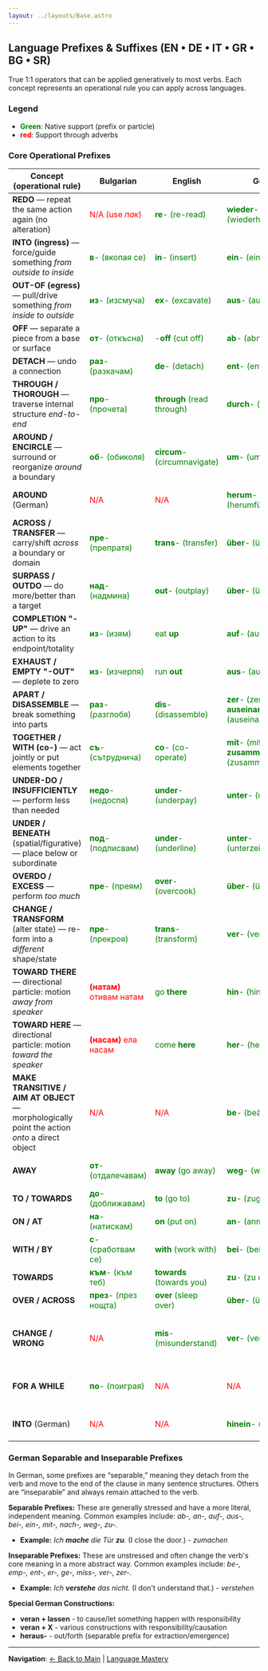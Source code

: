 ```yaml
---
layout: ../layouts/Base.astro
---
```

## Language Prefixes & Suffixes (EN • DE • IT • GR • BG • SR)

True 1:1 operators that can be applied generatively to most verbs. Each concept represents an operational rule you can apply across languages.

### Legend

*   **<span style="color:green">Green</span>**: Native support (prefix or particle)
*   **<span style="color:red">red</span>**: Support through adverbs

### Core Operational Prefixes

| Concept (operational rule) | Bulgarian | English | German | Greek | Italian | Serbian | Notes |
|---|---|---|---|---|---|---|---|
| **REDO** — repeat the same action again (no alteration) | <span style="color:red">N/A (use *пак*)</span> | <span style="color:green">**re**- (re-read)</span> | <span style="color:green">**wieder**- (wiederholen)</span> | <span style="color:green">**ξανα**- (ξανακάνω)</span> | <span style="color:green">**ri**- (rifare)</span> | <span style="color:red">**ponovo** (ponovo pročitati)</span> | BG and SR use an adverb, not a prefix. |
| **INTO (ingress)** — force/guide something *from outside to inside* | <span style="color:green">**в**- (вкопая се)</span> | <span style="color:green">**in**- (insert)</span> | <span style="color:green">**ein**- (eintreten)</span> | <span style="color:green">**εισ**- (εισέρχομαι)</span> | <span style="color:green">**in**- (inserire)</span> | <span style="color:green">**u**- (uklinuti)</span> |  |
| **OUT-OF (egress)** — pull/drive something *from inside to outside* | <span style="color:green">**из**- (изсмуча)</span> | <span style="color:green">**ex**- (excavate)</span> | <span style="color:green">**aus**- (ausgehen)</span> | <span style="color:green">**εξ**- (εξέρχομαι)</span> | <span style="color:green">**es**- (espatriare)</span> | <span style="color:green">**iz**- (isisati)</span> |  |
| **OFF** — separate a piece from a base or surface | <span style="color:green">**от**- (откъсна)</span> | <span style="color:green">-**off** (cut off)</span> | <span style="color:green">**ab**- (abnehmen)</span> | <span style="color:green">**απο**- (αποκόπτω)</span> | <span style="color:green">**s**- (sbottonare)</span> | <span style="color:green">**od**- (otkinuti)</span> | English uses a particle. |
| **DETACH** — undo a connection | <span style="color:green">**раз**- (разкачам)</span> | <span style="color:green">**de**- (detach)</span> | <span style="color:green">**ent**- (entkoppeln)</span> | <span style="color:green">**απο**- (αποσυνδέω)</span> | <span style="color:green">**dis**- (disconnettere)</span> | <span style="color:green">**raz**- (razdvojiti)</span> |  |
| **THROUGH / THOROUGH** — traverse internal structure *end-to-end* | <span style="color:green">**про**- (прочета)</span> | <span style="color:green">**through** (read through)</span> | <span style="color:green">**durch**- (durchlesen)</span> | <span style="color:green">**δια**- (διαβάζω)</span> | <span style="color:green">**per**- (perlustrare)</span> | <span style="color:green">**pro**- (pročitati)</span> | English uses a particle. |
| **AROUND / ENCIRCLE** — surround or reorganize *around* a boundary | <span style="color:green">**об**- (обиколя)</span> | <span style="color:green">**circum**- (circumnavigate)</span> | <span style="color:green">**um**- (umwickeln)</span> | <span style="color:green">**περι**- (περιστρέφω)</span> | <span style="color:green">**circon**- (circondare)</span> | <span style="color:green">**ob**- (obići)</span> |  |
| **AROUND** (German) | <span style="color:red">N/A</span> | <span style="color:red">N/A</span> | <span style="color:green">**herum**- (herumführen)</span> | <span style="color:red">N/A</span> | <span style="color:red">N/A</span> | <span style="color:red">N/A</span> | German separable prefix. |
| **ACROSS / TRANSFER** — carry/shift *across* a boundary or domain | <span style="color:green">**пре**- (препратя)</span> | <span style="color:green">**trans**- (transfer)</span> | <span style="color:green">**über**- (überführen)</span> | <span style="color:green">**μετα**- (μεταφέρω)</span> | <span style="color:green">**tras**- (trasportare)</span> | <span style="color:green">**pre**- (prebaciti)</span> |  |
| **SURPASS / OUTDO** — do more/better than a target | <span style="color:green">**над**- (надмина)</span> | <span style="color:green">**out**- (outplay)</span> | <span style="color:green">**über**- (übertreffen)</span> | <span style="color:green">**υπερ**- (υπερνικώ)</span> | <span style="color:green">**sor**- (sorpassare)</span> | <span style="color:green">**nad**- (nadmašiti)</span> |  |
| **COMPLETION "-UP"** — drive an action to its endpoint/totality | <span style="color:green">**из**- (изям)</span> | <span style="color:green">eat **up**</span> | <span style="color:green">**auf**- (aufessen)</span> | <span style="color:green">**κατα**- (καταναλώνω)</span> | <span style="color:red">N/A</span> | <span style="color:green">**po**- (pojesti)</span> | English uses a particle. |
| **EXHAUST / EMPTY "-OUT"** — deplete to zero | <span style="color:green">**из**- (изчерпя)</span> | <span style="color:green">run **out**</span> | <span style="color:green">**aus**- (austrinken)</span> | <span style="color:green">**εξαν**- (εξαντλώ)</span> | <span style="color:red">N/A</span> | <span style="color:green">**is**- (iscrpeti)</span> | English uses a particle. |
| **APART / DISASSEMBLE** — break something into parts | <span style="color:green">**раз**- (разглобя)</span> | <span style="color:green">**dis**- (disassemble)</span> | <span style="color:green">**zer**- (zerlegen) / **auseinander**- (auseinandernehmen)</span> | <span style="color:green">**δια**- (διαλύω)</span> | <span style="color:green">**dis**- (dismontare)</span> | <span style="color:green">**ras**- (rastaviti)</span> | German has two common prefixes for this. |
| **TOGETHER / WITH (co-)** — act jointly or put elements together | <span style="color:green">**съ**- (сътруднича)</span> | <span style="color:green">**co**- (co-operate)</span> | <span style="color:green">**mit**- (mitarbeiten) / **zusammen**- (zusammenarbeiten)</span> | <span style="color:green">**συν**- (συνεργάζομαι)</span> | <span style="color:green">**col**- (collaborare)</span> | <span style="color:green">**sa**- (sarađivati)</span> | German has two common prefixes for this. |
| **UNDER-DO / INSUFFICIENTLY** — perform less than needed | <span style="color:green">**недо**- (недоспя)</span> | <span style="color:green">**under**- (underpay)</span> | <span style="color:green">**unter**- (unterkühlen)</span> | <span style="color:green">**υπο**- (υποσιτίζω)</span> | <span style="color:red">N/A</span> | <span style="color:red">**nedovoljno** (nedovoljno platiti)</span> | Serbian uses an adverb. |
| **UNDER / BENEATH** (spatial/figurative) — place below or subordinate | <span style="color:green">**под**- (подписвам)</span> | <span style="color:green">**under**- (underline)</span> | <span style="color:green">**unter**- (unterzeichnen)</span> | <span style="color:green">**υπο**- (υπογράφω)</span> | <span style="color:green">**sotto**- (sottoscrivere)</span> | <span style="color:green">**pot**- (potpisati)</span> |  |
| **OVERDO / EXCESS** — perform *too much* | <span style="color:green">**пре**- (преям)</span> | <span style="color:green">**over**- (overcook)</span> | <span style="color:green">**über**- (überladen)</span> | <span style="color:green">**υπερ**- (υπερθερμαίνω)</span> | <span style="color:green">**stra**- (straparlare)</span> | <span style="color:green">**pre**- (prekuvati)</span> |  |
| **CHANGE / TRANSFORM** (alter state) — re-form into a *different* shape/state | <span style="color:green">**пре**- (прекроя)</span> | <span style="color:green">**trans**- (transform)</span> | <span style="color:green">**ver**- (verformen)</span> | <span style="color:green">**μετα**- (μεταπλάθω)</span> | <span style="color:green">**tras**- (trasfigurare)</span> | <span style="color:green">**pre**- (preobraziti)</span> |  |
| **TOWARD THERE** — directional particle: motion *away from speaker* | <span style="color:red">**(натам)** отивам натам</span> | <span style="color:green">go **there**</span> | <span style="color:green">**hin**- (hinfahren)</span> | <span style="color:red">**(εκεί)** πάω εκεί</span> | <span style="color:red">andare **là**</span> | <span style="color:red">idi **tamo**</span> | BG, GR, IT, SR use adverbs. |
| **TOWARD HERE** — directional particle: motion *toward the speaker* | <span style="color:red">**(насам)** ела насам</span> | <span style="color:green">come **here**</span> | <span style="color:green">**her**- (herkommen)</span> | <span style="color:red">**(εδώ)** έλα εδώ</span> | <span style="color:red">venire **qui**</span> | <span style="color:red">dođi **ovamo**</span> | BG, GR, IT, SR use adverbs. |
| **MAKE TRANSITIVE / AIM AT OBJECT** — morphologically point the action *onto* a direct object | <span style="color:red">N/A</span> | <span style="color:red">N/A</span> | <span style="color:green">**be**- (beäugen)</span> | <span style="color:red">N/A</span> | <span style="color:red">N/A</span> | <span style="color:red">N/A</span> | German specific. |
| **AWAY** | <span style="color:green">**от**- (отдалечавам)</span> | <span style="color:green">**away** (go away)</span> | <span style="color:green">**weg**- (weggehen)</span> | <span style="color:green">**απο**- (απομακρύνω)</span> | <span style="color:red">**via** (andare via)</span> | <span style="color:green">**od**- (otići)</span> | English and Italian use a particle/adverb. |
| **TO / TOWARDS** | <span style="color:green">**до**- (доближавам)</span> | <span style="color:green">**to** (go to)</span> | <span style="color:green">**zu**- (zugehen)</span> | <span style="color:green">**προς**- (προσεγγίζω)</span> | <span style="color:green">**a**- (avvicinarsi)</span> | <span style="color:green">**do**- (doći)</span> | |
| **ON / AT** | <span style="color:green">**на**- (натискам)</span> | <span style="color:green">**on** (put on)</span> | <span style="color:green">**an**- (anmachen)</span> | <span style="color:green">**επι**- (επιτίθεμαι)</span> | <span style="color:green">**a**- (appoggiare)</span> | <span style="color:green">**na**- (nagaziti)</span> | |
| **WITH / BY** | <span style="color:green">**с**- (сработвам се)</span> | <span style="color:green">**with** (work with)</span> | <span style="color:green">**bei**- (beitragen)</span> | <span style="color:green">**συν**- (συνεργάζομαι)</span> | <span style="color:green">**con**- (contribuire)</span> | <span style="color:green">**sa**- (sarađivati)</span> | |
| **TOWARDS** | <span style="color:green">**към**- (към теб)</span> | <span style="color:green">**towards** (towards you)</span> | <span style="color:green">**zu**- (zu dir)</span> | <span style="color:green">**προς**- (προς εσένα)</span> | <span style="color:green">**verso**- (verso di te)</span> | <span style="color:green">**prema**- (prema tebi)</span> | Note: Related to prepositions |
| **OVER / ACROSS** | <span style="color:green">**през**- (през нощта)</span> | <span style="color:green">**over** (sleep over)</span> | <span style="color:green">**über**- (übernachten)</span> | <span style="color:green">**δια**- (διανυκτερεύω)</span> | <span style="color:green">**per**- (pernottare)</span> | <span style="color:green">**pre**- (prenoćiti)</span> | English uses a particle. |
| **CHANGE / WRONG** | <span style="color:red">N/A</span> | <span style="color:green">**mis**- (misunderstand)</span> | <span style="color:green">**ver**- (verwechseln)</span> | <span style="color:red">N/A</span> | <span style="color:red">N/A</span> | <span style="color:red">N/A</span> | German `ver-` can also mean a change for the worse, or a mistake. |
| **FOR A WHILE** | <span style="color:green">**по**- (поиграя)</span> | <span style="color:red">N/A</span> | <span style="color:red">N/A</span> | <span style="color:red">N/A</span> | <span style="color:red">N/A</span> | <span style="color:red">N/A</span> | Bulgarian prefix for doing something for a little bit. |
| **INTO** (German) | <span style="color:red">N/A</span> | <span style="color:red">N/A</span> | <span style="color:green">**hinein**- (hineinlegen)</span> | <span style="color:red">N/A</span> | <span style="color:red">N/A</span> | <span style="color:red">N/A</span> | German separable prefix. |

### German Separable and Inseparable Prefixes

In German, some prefixes are “separable,” meaning they detach from the verb and move to the end of the clause in many sentence structures. Others are “inseparable” and always remain attached to the verb.

**Separable Prefixes:** These are generally stressed and have a more literal, independent meaning. Common examples include: *ab-, an-, auf-, aus-, bei-, ein-, mit-, nach-, weg-, zu-*.

*   **Example:** *Ich **mache** die Tür **zu**.* (I close the door.) - *zumachen*

**Inseparable Prefixes:** These are unstressed and often change the verb's core meaning in a more abstract way. Common examples include: *be-, emp-, ent-, er-, ge-, miss-, ver-, zer-*.

*   **Example:** *Ich **verstehe** das nicht.* (I don't understand that.) - *verstehen*

**Special German Constructions:**

*   **veran + lassen** - to cause/let something happen with responsibility
*   **veran + X** - various constructions with responsibility/causation
*   **heraus-** - out/forth (separable prefix for extraction/emergence)

---
**Navigation**: [← Back to Main](./organisation) | [Language Mastery](./mastery)

